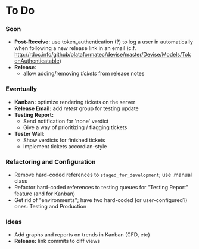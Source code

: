 # To Do

### Soon

 - **Post-Receive:** use token_authentication (?) to log a user in automatically when following a new release link in an email (c.f. http://rdoc.info/github/plataformatec/devise/master/Devise/Models/TokenAuthenticatable)
 - **Release:**
   - allow adding/removing _tickets_ from release notes

### Eventually

 - **Kanban:** optimize rendering tickets on the server
 - **Release Email:** add _retest_ group for testing update
 - **Testing Report:**
   - Send notification for 'none' verdict
   - Give a way of prioritizing / flagging tickets
 - **Tester Wall**:
   - Show verdicts for finished tickets
   - Implement tickets accordian-style

### Refactoring and Configuration

 - Remove hard-coded references to `staged_for_development`; use .manual class
 - Refactor hard-coded references to testing queues for "Testing Report" feature (and for Kanban)
 - Get rid of "environments"; have two hard-coded (or user-configured?) ones: Testing and Production

### Ideas

 - Add graphs and reports on trends in Kanban (CFD, etc)
 - **Release:** link commits to diff views
